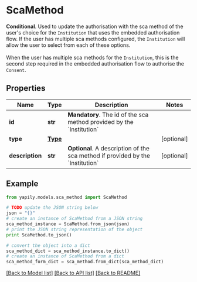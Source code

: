 # ScaMethod

__Conditional__. Used to update the authorisation with the sca method of the user's choice for the `Institution` that uses the embedded authorisation flow. If the user has multiple sca methods configured, the `Institution` will allow the user to select from each of these options. <br><br>When the user has multiple sca methods for the `Institution`, this is the second step required in the embedded authorisation flow to authorise the `Consent`.

## Properties
Name | Type | Description | Notes
------------ | ------------- | ------------- | -------------
**id** | **str** | __Mandatory__. The id of the sca method provided by the &#x60;Institution&#x60; | 
**type** | [**Type**](Type.md) |  | [optional] 
**description** | **str** | __Optional__. A description of the sca method if provided by the &#x60;Institution&#x60; | [optional] 

## Example

```python
from yapily.models.sca_method import ScaMethod

# TODO update the JSON string below
json = "{}"
# create an instance of ScaMethod from a JSON string
sca_method_instance = ScaMethod.from_json(json)
# print the JSON string representation of the object
print ScaMethod.to_json()

# convert the object into a dict
sca_method_dict = sca_method_instance.to_dict()
# create an instance of ScaMethod from a dict
sca_method_form_dict = sca_method.from_dict(sca_method_dict)
```
[[Back to Model list]](../README.md#documentation-for-models) [[Back to API list]](../README.md#documentation-for-api-endpoints) [[Back to README]](../README.md)


